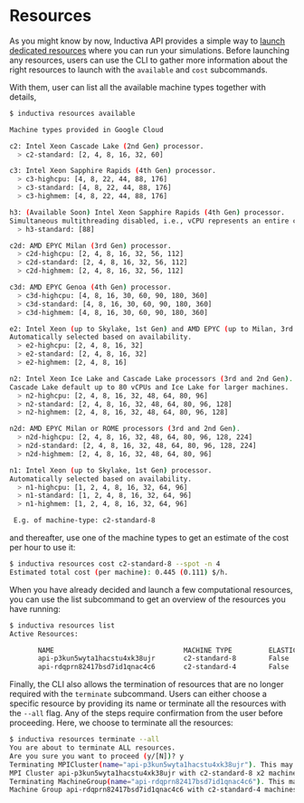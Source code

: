 # Resources

As you might know by now, Inductiva API provides a simple way to [launch dedicated resources](../how_to/computational_resources.md)
where you can run your simulations. Before launching any
resources, users can use the CLI to gather more information about the right
resources to launch with the `available` and `cost` subcommands.

With them, user can list all the available machine types together with details,
```bash
$ inductiva resources available

Machine types provided in Google Cloud

c2: Intel Xeon Cascade Lake (2nd Gen) processor.
  > c2-standard: [2, 4, 8, 16, 32, 60]

c3: Intel Xeon Sapphire Rapids (4th Gen) processor.
  > c3-highcpu: [4, 8, 22, 44, 88, 176]
  > c3-standard: [4, 8, 22, 44, 88, 176]
  > c3-highmem: [4, 8, 22, 44, 88, 176]

h3: (Available Soon) Intel Xeon Sapphire Rapids (4th Gen) processor.
Simultaneous multithreading disabled, i.e., vCPU represents an entire core.
  > h3-standard: [88]

c2d: AMD EPYC Milan (3rd Gen) processor.
  > c2d-highcpu: [2, 4, 8, 16, 32, 56, 112]
  > c2d-standard: [2, 4, 8, 16, 32, 56, 112]
  > c2d-highmem: [2, 4, 8, 16, 32, 56, 112]

c3d: AMD EPYC Genoa (4th Gen) processor.
  > c3d-highcpu: [4, 8, 16, 30, 60, 90, 180, 360]
  > c3d-standard: [4, 8, 16, 30, 60, 90, 180, 360]
  > c3d-highmem: [4, 8, 16, 30, 60, 90, 180, 360]

e2: Intel Xeon (up to Skylake, 1st Gen) and AMD EPYC (up to Milan, 3rd Gen) processors.
Automatically selected based on availability.
  > e2-highcpu: [2, 4, 8, 16, 32]
  > e2-standard: [2, 4, 8, 16, 32]
  > e2-highmem: [2, 4, 8, 16]

n2: Intel Xeon Ice Lake and Cascade Lake processors (3rd and 2nd Gen).
Cascade Lake default up to 80 vCPUs and Ice Lake for larger machines.
  > n2-highcpu: [2, 4, 8, 16, 32, 48, 64, 80, 96]
  > n2-standard: [2, 4, 8, 16, 32, 48, 64, 80, 96, 128]
  > n2-highmem: [2, 4, 8, 16, 32, 48, 64, 80, 96, 128]

n2d: AMD EPYC Milan or ROME processors (3rd and 2nd Gen).
  > n2d-highcpu: [2, 4, 8, 16, 32, 48, 64, 80, 96, 128, 224]
  > n2d-standard: [2, 4, 8, 16, 32, 48, 64, 80, 96, 128, 224]
  > n2d-highmem: [2, 4, 8, 16, 32, 48, 64, 80, 96]

n1: Intel Xeon (up to Skylake, 1st Gen) processor.
Automatically selected based on availability.
  > n1-highcpu: [1, 2, 4, 8, 16, 32, 64, 96]
  > n1-standard: [1, 2, 4, 8, 16, 32, 64, 96]
  > n1-highmem: [1, 2, 4, 8, 16, 32, 64, 96]

 E.g. of machine-type: c2-standard-8
```

and thereafter, use one of the machine types to get an estimate of the cost
per hour to use it:
```bash
$ inductiva resources cost c2-standard-8 --spot -n 4
Estimated total cost (per machine): 0.445 (0.111) $/h.
```

When you have already decided and launch a few computational resources, you can
use the list subcommand to get an overview of the resources you have running:
```bash
$ inductiva resources list
Active Resources:

       NAME                                MACHINE TYPE         ELASTIC         TYPE           # MACHINES         DATA SIZE IN GB         SPOT         STARTED AT (UTC)
       api-p3kun5wyta1hacstu4xk38ujr       c2-standard-8        False           mpi            2                  10                      False        08 Feb, 12:59:10
       api-rdqprn82417bsd7id1qnac4c6       c2-standard-4        False           standard       16                 10                      False        08 Feb, 12:58:28
```

Finally, the CLI also allows the termination of resources that are no longer required with
the `terminate` subcommand. Users can either choose a specific resource by
providing its name or terminate all the resources with the `--all` flag. Any of the steps
require confirmation from the user before proceeding. Here, we choose to terminate
all the resources:

```bash
$ inductiva resources terminate --all
You are about to terminate ALL resources.
Are you sure you want to proceed (y/[N])? y
Terminating MPICluster(name="api-p3kun5wyta1hacstu4xk38ujr"). This may take a few minutes.
MPI Cluster api-p3kun5wyta1hacstu4xk38ujr with c2-standard-8 x2 machines successfully terminated in 0:01:10.
Terminating MachineGroup(name="api-rdqprn82417bsd7id1qnac4c6"). This may take a few minutes.
Machine Group api-rdqprn82417bsd7id1qnac4c6 with c2-standard-4 machines successfully terminated in 0:01:18.
```
